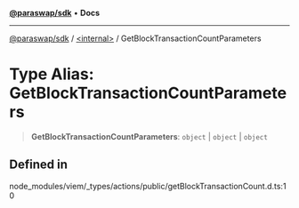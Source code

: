 [**@paraswap/sdk**](../../README.md) • **Docs**

***

[@paraswap/sdk](../../globals.md) / [\<internal\>](../README.md) / GetBlockTransactionCountParameters

# Type Alias: GetBlockTransactionCountParameters

> **GetBlockTransactionCountParameters**: `object` \| `object` \| `object`

## Defined in

node\_modules/viem/\_types/actions/public/getBlockTransactionCount.d.ts:10
